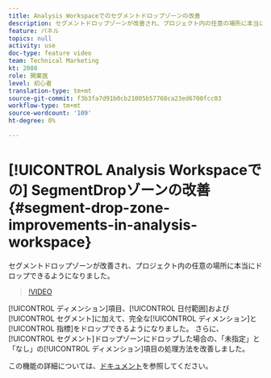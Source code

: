 ```yaml
---
title: Analysis Workspaceでのセグメントドロップゾーンの改善
description: セグメントドロップゾーンが改善され、プロジェクト内の任意の場所に本当にドロップできるようになりました。
feature: パネル
topics: null
activity: use
doc-type: feature video
team: Technical Marketing
kt: 2008
role: 開業医
level: 初心者
translation-type: tm+mt
source-git-commit: f3b3fa7d91b0cb21005b57768ca23ed6700fcc03
workflow-type: tm+mt
source-wordcount: '109'
ht-degree: 0%

---
```



# [!UICONTROL Analysis Workspaceでの] SegmentDropゾーンの改善  {#segment-drop-zone-improvements-in-analysis-workspace}

 セグメントドロップゾーンが改善され、プロジェクト内の任意の場所に本当にドロップできるようになりました。

>[!VIDEO](https://video.tv.adobe.com/v/24036/?quality=12)

[!UICONTROL ディメンション]項目、[!UICONTROL 日付範囲]および[!UICONTROL セグメント]に加えて、完全な[!UICONTROL ディメンション]と[!UICONTROL 指標]をドロップできるようになりました。 さらに、[!UICONTROL セグメント]ドロップゾーンにドロップした場合の、「未指定」と「なし」の[!UICONTROL ディメンション]項目の処理方法を改善しました。

この機能の詳細については、[ドキュメント](https://marketing.adobe.com/resources/help/en_US/analytics/analysis-workspace/t_freeform-project-segment.html)を参照してください。
